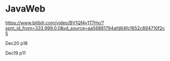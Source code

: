# JavaWeb
https://www.bilibili.com/video/BV1Qf4y1T7Hx/?spm_id_from=333.999.0.0&vd_source=aa56881794afd64fc1652c894710f2c5

Dec20 p18

Dec19 p11
